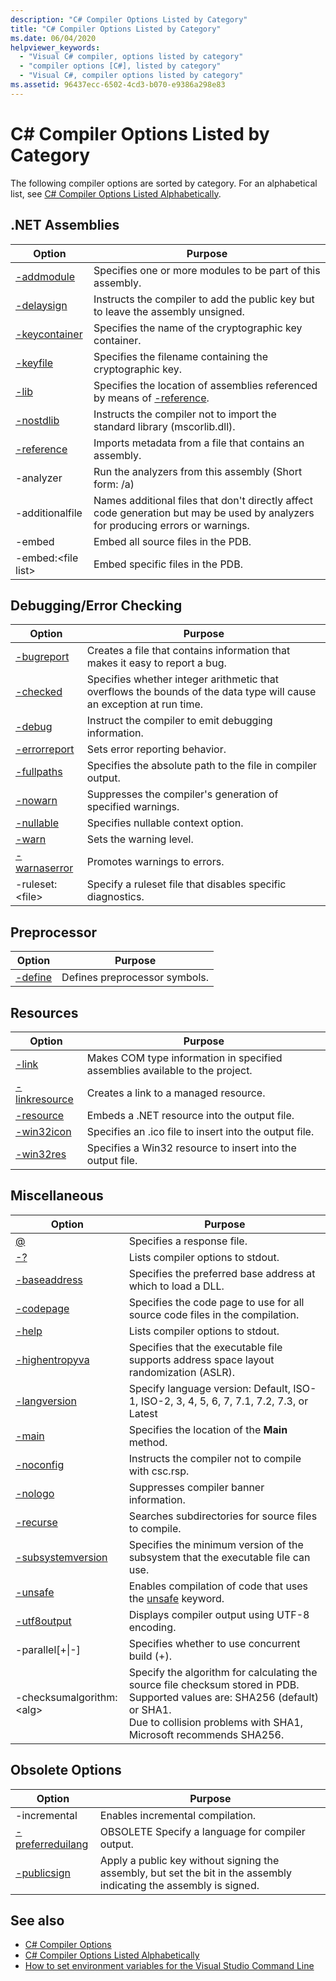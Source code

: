 ```yaml
---
description: "C# Compiler Options Listed by Category"
title: "C# Compiler Options Listed by Category"
ms.date: 06/04/2020
helpviewer_keywords: 
  - "Visual C# compiler, options listed by category"
  - "compiler options [C#], listed by category"
  - "Visual C#, compiler options listed by category"
ms.assetid: 96437ecc-6502-4cd3-b070-e9386a298e83
---
```


# C# Compiler Options Listed by Category

The following compiler options are sorted by category. For an alphabetical list, see [C# Compiler Options Listed Alphabetically](listed-alphabetically.md).

## .NET Assemblies

|Option|Purpose|
|------------|-------------|
|[-addmodule](addmodule-compiler-option.md)|Specifies one or more modules to be part of this assembly.|
|[-delaysign](delaysign-compiler-option.md)|Instructs the compiler to add the public key but to leave the assembly unsigned.|
|[-keycontainer](keycontainer-compiler-option.md)|Specifies the name of the cryptographic key container.|
|[-keyfile](keyfile-compiler-option.md)|Specifies the filename containing the cryptographic key.|
|[-lib](lib-compiler-option.md)|Specifies the location of assemblies referenced by means of [-reference](reference-compiler-option.md).|
|[-nostdlib](nostdlib-compiler-option.md)|Instructs the compiler not to import the standard library (mscorlib.dll).|
|[-reference](reference-compiler-option.md)|Imports metadata from a file that contains an assembly.|
|-analyzer|Run the analyzers from this assembly (Short form: /a)|
|-additionalfile|Names additional files that don't directly affect code generation but may be used by analyzers for producing errors or warnings.|
|-embed|Embed all source files in the PDB.|
|-embed:\<file list>|Embed specific files in the PDB.|

## Debugging/Error Checking

|Option|Purpose|
|------------|-------------|
|[-bugreport](bugreport-compiler-option.md)|Creates a file that contains information that makes it easy to report a bug.|
|[-checked](checked-compiler-option.md)|Specifies whether integer arithmetic that overflows the bounds of the data type will cause an exception at run time.|
|[-debug](debug-compiler-option.md)|Instruct the compiler to emit debugging information.|
|[-errorreport](errorreport-compiler-option.md)|Sets error reporting behavior.|
|[-fullpaths](fullpaths-compiler-option.md)|Specifies the absolute path to the file in compiler output.|
|[-nowarn](nowarn-compiler-option.md)|Suppresses the compiler's generation of specified warnings.|
|[-nullable](nullable-compiler-option.md)|Specifies nullable context option.|
|[-warn](warn-compiler-option.md)|Sets the warning level.|
|[-warnaserror](warnaserror-compiler-option.md)|Promotes warnings to errors.|
|-ruleset:\<file>|Specify a ruleset file that disables specific diagnostics.|

## Preprocessor

|Option|Purpose|
|------------|-------------|
|[-define](define-compiler-option.md)|Defines preprocessor symbols.|

## Resources

|Option|Purpose|
|------------|-------------|
|[-link](link-compiler-option.md)|Makes COM type information in specified assemblies available to the project.|
|[-linkresource](linkresource-compiler-option.md)|Creates a link to a managed resource.|
|[-resource](resource-compiler-option.md)|Embeds a .NET resource into the output file.|
|[-win32icon](win32icon-compiler-option.md)|Specifies an .ico file to insert into the output file.|
|[-win32res](win32res-compiler-option.md)|Specifies a Win32 resource to insert into the output file.|

## Miscellaneous

|Option|Purpose|
|------------|-------------|
|[@](response-file-compiler-option.md)|Specifies a response file.|
|[-?](help-compiler-option.md)|Lists compiler options to stdout.|
|[-baseaddress](baseaddress-compiler-option.md)|Specifies the preferred base address at which to load a DLL.|
|[-codepage](codepage-compiler-option.md)|Specifies the code page to use for all source code files in the compilation.|
|[-help](help-compiler-option.md)|Lists compiler options to stdout.|
|[-highentropyva](highentropyva-compiler-option.md)|Specifies that the executable file supports address space layout randomization (ASLR).|
|[-langversion](langversion-compiler-option.md)|Specify language version: Default, ISO-1, ISO-2, 3, 4, 5, 6, 7, 7.1, 7.2, 7.3, or Latest |
|[-main](main-compiler-option.md)|Specifies the location of the **Main** method.|
|[-noconfig](noconfig-compiler-option.md)|Instructs the compiler not to compile with csc.rsp.|
|[-nologo](nologo-compiler-option.md)|Suppresses compiler banner information.|
|[-recurse](recurse-compiler-option.md)|Searches subdirectories for source files to compile.|
|[-subsystemversion](subsystemversion-compiler-option.md)|Specifies the minimum version of the subsystem that the executable file can use.|
|[-unsafe](unsafe-compiler-option.md)|Enables compilation of code that uses the [unsafe](../keywords/unsafe.md) keyword.|
|[-utf8output](utf8output-compiler-option.md)|Displays compiler output using UTF-8 encoding.|
|-parallel[+&#124;-]|Specifies whether to use concurrent build (+).|
|-checksumalgorithm:\<alg>|Specify the algorithm for calculating the source file checksum stored in PDB.  Supported values are: SHA256 (default) or SHA1.<br>Due to collision problems with SHA1, Microsoft recommends SHA256.|

## Obsolete Options

|Option|Purpose|
|---|---|
|-incremental|Enables incremental compilation.|
|[-preferreduilang](preferreduilang-compiler-option.md)|OBSOLETE Specify a language for compiler output.|
|[-publicsign](publicsign-compiler-option.md)|Apply a public key without signing the assembly, but set the bit in the assembly indicating the assembly is signed.|

## See also

- [C# Compiler Options](index.md)
- [C# Compiler Options Listed Alphabetically](listed-alphabetically.md)
- [How to set environment variables for the Visual Studio Command Line](how-to-set-environment-variables-for-the-visual-studio-command-line.md)
